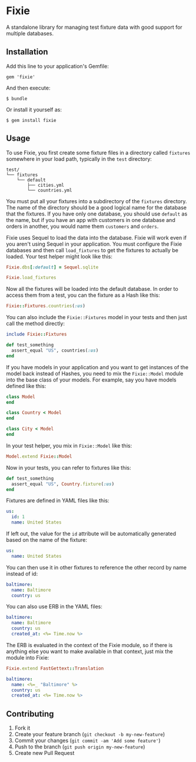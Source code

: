 # Fixie

A standalone library for managing test fixture data with good support for multiple databases.

## Installation

Add this line to your application's Gemfile:

    gem 'fixie'

And then execute:

    $ bundle

Or install it yourself as:

    $ gem install fixie

## Usage

To use Fixie, you first create some fixture files in a directory called `fixtures` somewhere in your load path, typically in the `test` directory:

    test/
    └── fixtures
        └── default
            ├── cities.yml
            └── countries.yml

You must put all your fixtures into a subdirectory of the `fixtures` directory.  The name of the directory should be a good logical name for the database that the fixtures.  If you have only one database, you should use `default` as the name, but if you have an app with customers in one database and orders in another, you would name them `customers` and `orders`.

Fixie uses Sequel to load the data into the database.  Fixie will work even if you aren't using Sequel in your application.  You must configure the Fixie databases and then call `load_fixtures` to get the fixtures to actually be loaded.  Your test helper might look like this:

``` ruby
Fixie.dbs[:default] = Sequel.sqlite

Fixie.load_fixtures
```

Now all the fixtures will be loaded into the default database.  In order to access them from a test, you can the fixture as a Hash like this:

``` ruby
Fixie::Fixtures.countries(:us)
```

You can also include the `Fixie::Fixtures` model in your tests and then just call the method directly:

``` ruby
include Fixie::Fixtures

def test_something
  assert_equal "US", countries(:us)
end
```

If you have models in your application and you want to get instances of the model back instead of Hashes, you need to mix the `Fixie::Model` module into the base class of your models.  For example, say you have models defined like this:

``` ruby
class Model
end

class Country < Model
end

class City < Model
end
```

In your test helper, you mix in `Fixie::Model` like this:

``` ruby
Model.extend Fixie::Model
```

Now in your tests, you can refer to fixtures like this:

``` ruby
def test_something
  assert_equal "US", Country.fixture(:us)
end
```

Fixtures are defined in YAML files like this:

``` yaml
us:
  id: 1
  name: United States
```

If left out, the value for the `id` attribute will be automatically generated based on the name of the fixture:

``` yaml
us:
  name: United States
```

You can then use it in other fixtures to reference the other record by name instead of id:

``` yaml
baltimore:
  name: Baltimore
  country: us
```

You can also use ERB in the YAML files:

``` yaml
baltimore:
  name: Baltimore
  country: us
  created_at: <%= Time.now %>
```

The ERB is evaluated in the context of the Fixie module, so if there is anything else you want to make available in that context, just mix the module into Fixie:

``` ruby
Fixie.extend FastGettext::Translation
```

``` yaml
baltimore:
  name: <%=_ "Baltimore" %>
  country: us
  created_at: <%= Time.now %>
```

## Contributing

1. Fork it
2. Create your feature branch (`git checkout -b my-new-feature`)
3. Commit your changes (`git commit -am 'Add some feature'`)
4. Push to the branch (`git push origin my-new-feature`)
5. Create new Pull Request
